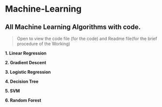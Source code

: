 # Machine-Learning
## All Machine Learning Algorithms with code.

> Open to view the code file (for the code) and Readme file(for the brief procedure of the Working)

 **1. Linear Regression**
 
 **2. Gradient Descent**
 
 **3. Logistic Regression**
 
 **4. Decision Tree**
 
 **5. SVM**
 
 **6. Random Forest**


